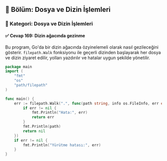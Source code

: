 ## 📘 Bölüm: Dosya ve Dizin İşlemleri  
### 🔹 Kategori: Dosya ve Dizin İşlemleri  
#### ✅ Cevap 169: Dizin ağacında gezinme

Bu program, Go'da bir dizin ağacında özyinelemeli olarak nasıl gezileceğini gösterir. `filepath.Walk` fonksiyonu ile geçerli dizinden başlayarak her dosya ve dizin ziyaret edilir, yolları yazdırılır ve hatalar uygun şekilde yönetilir.

```go
package main
import (
    "fmt"
    "os"
    "path/filepath"
)

func main() {
    err := filepath.Walk(".", func(path string, info os.FileInfo, err error) error {
        if err != nil {
            fmt.Println("Hata:", err)
            return err
        }
        fmt.Println(path)
        return nil
    })
    if err != nil {
        fmt.Println("Yürütme hatası:", err)
    }
}
```
